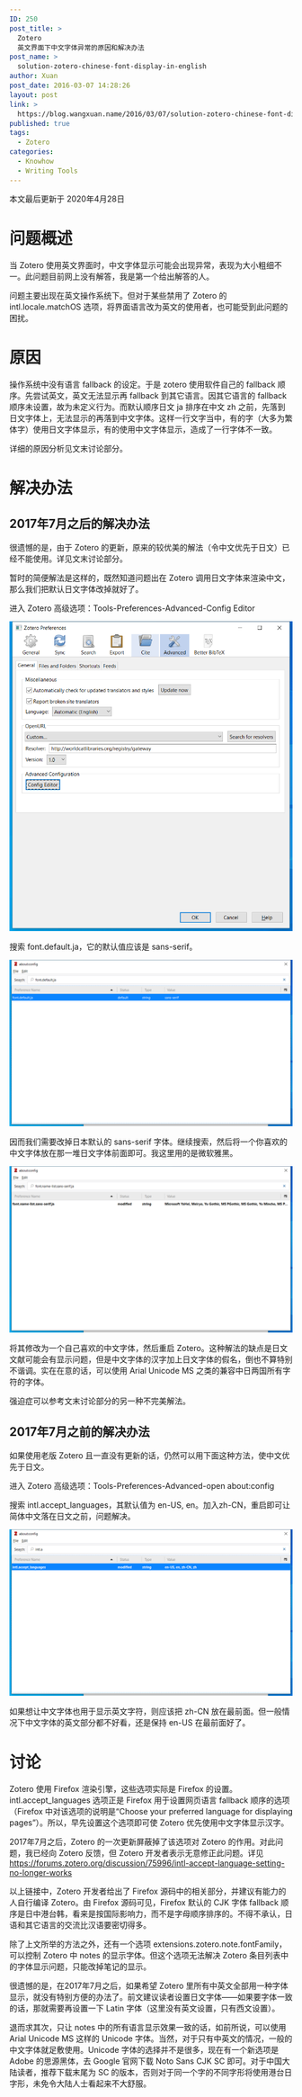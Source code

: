 ```yaml
---
ID: 250
post_title: >
  Zotero
  英文界面下中文字体异常的原因和解决办法
post_name: >
  solution-zotero-chinese-font-display-in-english
author: Xuan
post_date: 2016-03-07 14:28:26
layout: post
link: >
  https://blog.wangxuan.name/2016/03/07/solution-zotero-chinese-font-display-in-english/
published: true
tags:
  - Zotero
categories:
  - Knowhow
  - Writing Tools
---
```

本文最后更新于 2020年4月28日

# 问题概述

当 Zotero 使用英文界面时，中文字体显示可能会出现异常，表现为大小粗细不一。此问题目前网上没有解答，我是第一个给出解答的人。

问题主要出现在英文操作系统下。但对于某些禁用了 Zotero 的 intl.locale.matchOS 选项，将界面语言改为英文的使用者，也可能受到此问题的困扰。

# 原因

操作系统中没有语言 fallback 的设定。于是 zotero 使用软件自己的 fallback 顺序。先尝试英文，英文无法显示再 fallback 到其它语言。因其它语言的 fallback 顺序未设置，故为未定义行为。而默认顺序日文 ja 排序在中文 zh 之前，先落到日文字体上，无法显示的再落到中文字体。这样一行文字当中，有的字（大多为繁体字）使用日文字体显示，有的使用中文字体显示，造成了一行字体不一致。

详细的原因分析见文末讨论部分。

# 解决办法

## 2017年7月之后的解决办法

很遗憾的是，由于 Zotero 的更新，原来的较优美的解法（令中文优先于日文）已经不能使用。详见文末讨论部分。

暂时的简便解法是这样的，既然知道问题出在 Zotero 调用日文字体来渲染中文，那么我们把默认日文字体改掉就好了。

进入 Zotero 高级选项：Tools-Preferences-Advanced-Config Editor

![Zotero Advanced Preference](../../images/zotero-config.png)

搜索 font.default.ja，它的默认值应该是 sans-serif。

![Zotero 日文字体设置](../../images/zotero-ja.png)

因而我们需要改掉日本默认的 sans-serif 字体。继续搜索，然后将一个你喜欢的中文字体放在那一堆日文字体前面即可。我这里用的是微软雅黑。

![Zotero 日文 sans-serif 字体设置](../../images/zotero-ja-sans.png)

将其修改为一个自己喜欢的中文字体，然后重启 Zotero。这种解法的缺点是日文文献可能会有显示问题，但是中文字体的汉字加上日文字体的假名，倒也不算特别不谐调。实在在意的话，可以使用 Arial Unicode MS 之类的兼容中日两国所有字符的字体。

强迫症可以参考文末讨论部分的另一种不完美解法。

## 2017年7月之前的解决办法

如果使用老版 Zotero 且一直没有更新的话，仍然可以用下面这种方法，使中文优先于日文。

进入 Zotero 高级选项：Tools-Preferences-Advanced-open about:config

搜索 intl.accept_languages，其默认值为 en-US, en。加入zh-CN，重启即可让简体中文落在日文之前，问题解决。

![Zotero 语言优先级设置](../../images/zotero-intl-zh.png)

如果想让中文字体也用于显示英文字符，则应该把 zh-CN 放在最前面。但一般情况下中文字体的英文部分都不好看，还是保持 en-US 在最前面好了。

# 讨论

Zotero 使用 Firefox 渲染引擎，这些选项实际是 Firefox 的设置。intl.accept_languages 选项正是 Firefox 用于设置网页语言 fallback 顺序的选项（Firefox 中对该选项的说明是“Choose your preferred language for displaying pages”）。所以，早先设置这个选项即可使 Zotero 优先使用中文字体显示汉字。

2017年7月之后，Zotero 的一次更新屏蔽掉了该选项对 Zotero 的作用。对此问题，我已经向 Zotero 反馈，但 Zotero 开发者表示无意修正此问题。详见  
<https://forums.zotero.org/discussion/75996/intl-accept-language-setting-no-longer-works>

以上链接中，Zotero 开发者给出了 Firefox 源码中的相关部分，并建议有能力的人自行编译 Zotero。由 Firefox 源码可见，Firefox 默认的 CJK 字体 fallback 顺序是日中港台韩，看来是按国际影响力，而不是字母顺序排序的。不得不承认，日语和其它语言的交流比汉语要密切得多。

除了上文所举的方法之外，还有一个选项 extensions.zotero.note.fontFamily，可以控制 Zotero 中 notes 的显示字体。但这个选项无法解决 Zotero 条目列表中的字体显示问题，只能改掉笔记的显示。

很遗憾的是，在2017年7月之后，如果希望 Zotero 里所有中英文全部用一种字体显示，就没有特别方便的办法了。前文建议读者设置日文字体——如果要字体一致的话，那就需要再设置一下 Latin 字体（这里没有英文设置，只有西文设置）。

退而求其次，只让 notes 中的所有语言显示效果一致的话，如前所说，可以使用 Arial Unicode MS 这样的 Unicode 字体。当然，对于只有中英文的情况，一般的中文字体就足敷使用。Unicode 字体的选择并不是很多，现在有一个新选项是 Adobe 的思源黑体，去 Google 官网下载 Noto Sans CJK SC 即可。对于中国大陆读者，推荐下载末尾为 SC 的版本，否则对于同一个字的不同字形将使用港台日字形，未免令大陆人士看起来不大舒服。